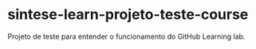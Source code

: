 # sintese-learn-projeto-teste-course
Projeto de teste para entender o funcionamento do GitHub Learning lab. 
